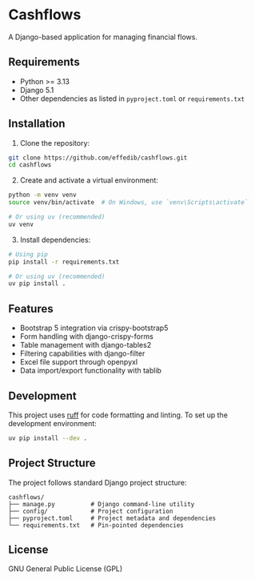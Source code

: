 # Cashflows

A Django-based application for managing financial flows.

## Requirements

- Python >= 3.13
- Django 5.1
- Other dependencies as listed in `pyproject.toml` or `requirements.txt`

## Installation

1. Clone the repository:
```bash
git clone https://github.com/effedib/cashflows.git
cd cashflows
```

2. Create and activate a virtual environment:
```bash
python -m venv venv
source venv/bin/activate  # On Windows, use `venv\Scripts\activate`

# Or using uv (recommended)
uv venv
```

3. Install dependencies:
```bash
# Using pip
pip install -r requirements.txt

# Or using uv (recommended)
uv pip install .
```

## Features

- Bootstrap 5 integration via crispy-bootstrap5
- Form handling with django-crispy-forms
- Table management with django-tables2
- Filtering capabilities with django-filter
- Excel file support through openpyxl
- Data import/export functionality with tablib

## Development

This project uses [ruff](https://github.com/astral-sh/ruff) for code formatting and linting. To set up the development environment:

```bash
uv pip install --dev .
```

## Project Structure

The project follows standard Django project structure:

```
cashflows/
├── manage.py          # Django command-line utility
├── config/            # Project configuration
├── pyproject.toml     # Project metadata and dependencies
└── requirements.txt   # Pin-pointed dependencies
```

## License

GNU General Public License (GPL)
